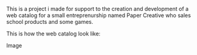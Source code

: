 This is a project i made for support to the creation and development of a web catalog for a small entreprenurship named Paper Creative who sales school products and some games. 

This is how the web catalog look like:


Image